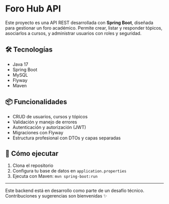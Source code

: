 # Foro Hub API

Este proyecto es una API REST desarrollada con **Spring Boot**, diseñada para gestionar un foro académico. Permite crear, listar y responder tópicos, asociarlos a cursos, y administrar usuarios con roles y seguridad.

## 🛠️ Tecnologías

- Java 17
- Spring Boot
- MySQL
- Flyway
- Maven

## 📦 Funcionalidades

- CRUD de usuarios, cursos y tópicos
- Validación y manejo de errores
- Autenticación y autorización (JWT)
- Migraciones con Flyway
- Estructura profesional con DTOs y capas separadas

## 🚀 Cómo ejecutar

1. Clona el repositorio  
2. Configura tu base de datos en `application.properties`  
3. Ejecuta con Maven: `mvn spring-boot:run`

---

Este backend está en desarrollo como parte de un desafío técnico.  
Contribuciones y sugerencias son bienvenidas ✨
